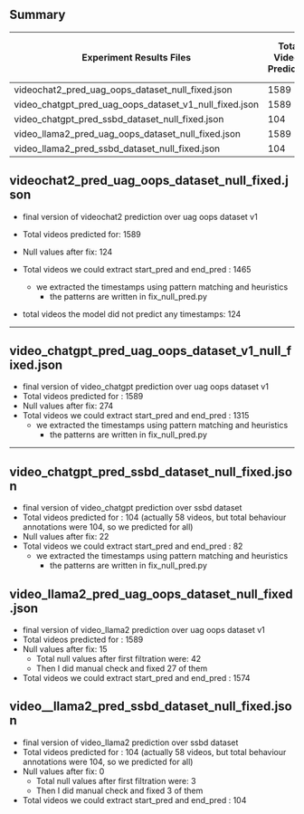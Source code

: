 ## Summary

| Experiment Results Files | Total Videos Predicted | Null Values After Fix | Videos with Extracted Timestamps |
|---------|-----------------------|----------------------|---------------------------------|
| videochat2_pred_uag_oops_dataset_null_fixed.json | 1589 | 124 | 1465 |
| video_chatgpt_pred_uag_oops_dataset_v1_null_fixed.json | 1589 | 274 | 1315 |
| video_chatgpt_pred_ssbd_dataset_null_fixed.json | 104 | 22 | 82 |
| video_llama2_pred_uag_oops_dataset_null_fixed.json | 1589 | 15 | 1574 |
| video_llama2_pred_ssbd_dataset_null_fixed.json | 104 | 0 | 104 |


## videochat2_pred_uag_oops_dataset_null_fixed.json
* final version of videochat2 prediction over uag oops dataset v1
* Total videos predicted for: 1589
* Null values after fix: 124
* Total videos we could extract start_pred and end_pred : 1465
    * we extracted the timestamps using pattern matching and heuristics
        * the patterns are written in fix_null_pred.py
        
* total videos the model did not predict any timestamps: 124
---
## video_chatgpt_pred_uag_oops_dataset_v1_null_fixed.json
* final version of video_chatgpt prediction over uag oops dataset v1
* Total videos predicted for : 1589
* Null values after fix: 274
* Total videos we could extract start_pred and end_pred : 1315
    * we extracted the timestamps using pattern matching and heuristics
        * the patterns are written in fix_null_pred.py
---
## video_chatgpt_pred_ssbd_dataset_null_fixed.json
* final version of video_chatgpt prediction over ssbd dataset
* Total videos predicted for : 104 (actually 58 videos, but total behaviour annotations were 104, so we predicted for all)
* Null values after fix: 22
* Total videos we could extract start_pred and end_pred : 82
    * we extracted the timestamps using pattern matching and heuristics
        * the patterns are written in fix_null_pred.py

## video_llama2_pred_uag_oops_dataset_null_fixed.json
* final version of video_llama2 prediction over uag oops dataset v1
* Total videos predicted for : 1589
* Null values after fix: 15
    * Total null values after first filtration were: 42
    * Then I did manual check and fixed 27 of them
* Total videos we could extract start_pred and end_pred : 1574

## video__llama2_pred_ssbd_dataset_null_fixed.json
* final version of video_llama2 prediction over ssbd dataset
* Total videos predicted for : 104 (actually 58 videos, but total behaviour annotations were 104, so we predicted for all)
* Null values after fix: 0
    * Total null values after first filtration were: 3
    * Then I did manual check and fixed 3 of them
* Total videos we could extract start_pred and end_pred : 104